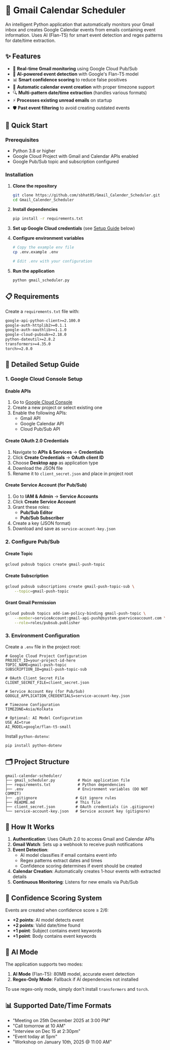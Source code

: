 # 📅 Gmail Calendar Scheduler

An intelligent Python application that automatically monitors your Gmail inbox and creates Google Calendar events from emails containing event information. Uses AI (Flan-T5) for smart event detection and regex patterns for date/time extraction.

## ✨ Features

- 🔔 **Real-time Gmail monitoring** using Google Cloud Pub/Sub
- 🤖 **AI-powered event detection** with Google's Flan-T5 model
- 📊 **Smart confidence scoring** to reduce false positives
- 📅 **Automatic calendar event creation** with proper timezone support
- 🔍 **Multi-pattern date/time extraction** (handles various formats)
- ⚡ **Processes existing unread emails** on startup
- 🛡️ **Past event filtering** to avoid creating outdated events

## 🚀 Quick Start

### Prerequisites

- Python 3.8 or higher
- Google Cloud Project with Gmail and Calendar APIs enabled
- Google Pub/Sub topic and subscription configured

### Installation

1. **Clone the repository**
   ```bash
   git clone https://github.com/sbhat05/Gmail_Calender_Scheduler.git
   cd Gmail_Calender_Scheduler
   ```

2. **Install dependencies**
   ```bash
   pip install -r requirements.txt
   ```

3. **Set up Google Cloud credentials** (see [Setup Guide](#-detailed-setup-guide) below)

4. **Configure environment variables**
   ```bash
   # Copy the example env file
   cp .env.example .env
   
   # Edit .env with your configuration
   ```

5. **Run the application**
   ```bash
   python gmail_scheduler.py
   ```

## 📋 Requirements

Create a `requirements.txt` file with:

```txt
google-api-python-client>=2.100.0
google-auth-httplib2>=0.1.1
google-auth-oauthlib>=1.1.0
google-cloud-pubsub>=2.18.0
python-dateutil>=2.8.2
transformers>=4.35.0
torch>=2.0.0
```

## 🔧 Detailed Setup Guide

### 1. Google Cloud Console Setup

#### Enable APIs
1. Go to [Google Cloud Console](https://console.cloud.google.com/)
2. Create a new project or select existing one
3. Enable the following APIs:
   - Gmail API
   - Google Calendar API
   - Cloud Pub/Sub API

#### Create OAuth 2.0 Credentials
1. Navigate to **APIs & Services** → **Credentials**
2. Click **Create Credentials** → **OAuth client ID**
3. Choose **Desktop app** as application type
4. Download the JSON file
5. Rename it to `client_secret.json` and place in project root

#### Create Service Account (for Pub/Sub)
1. Go to **IAM & Admin** → **Service Accounts**
2. Click **Create Service Account**
3. Grant these roles:
   - **Pub/Sub Editor**
   - **Pub/Sub Subscriber**
4. Create a key (JSON format)
5. Download and save as `service-account-key.json`

### 2. Configure Pub/Sub

#### Create Topic
```bash
gcloud pubsub topics create gmail-push-topic
```

#### Create Subscription
```bash
gcloud pubsub subscriptions create gmail-push-topic-sub \
    --topic=gmail-push-topic
```

#### Grant Gmail Permission
```bash
gcloud pubsub topics add-iam-policy-binding gmail-push-topic \
    --member=serviceAccount:gmail-api-push@system.gserviceaccount.com \
    --role=roles/pubsub.publisher
```

### 3. Environment Configuration

Create a `.env` file in the project root:

```env
# Google Cloud Project Configuration
PROJECT_ID=your-project-id-here
TOPIC_NAME=gmail-push-topic
SUBSCRIPTION_ID=gmail-push-topic-sub

# OAuth Client Secret File
CLIENT_SECRET_FILE=client_secret.json

# Service Account Key (for Pub/Sub)
GOOGLE_APPLICATION_CREDENTIALS=service-account-key.json

# Timezone Configuration
TIMEZONE=Asia/Kolkata

# Optional: AI Model Configuration
USE_AI=true
AI_MODEL=google/flan-t5-small
```
Install `python-dotenv`:
```bash
pip install python-dotenv
```

## 🗂️ Project Structure

```
gmail-calendar-scheduler/
├── gmail_scheduler.py          # Main application file
├── requirements.txt            # Python dependencies
├── .env                        # Environment variables (DO NOT COMMIT)
├── .gitignore                 # Git ignore rules
├── README.md                  # This file
├── client_secret.json         # OAuth credentials (in .gitignore)
└── service-account-key.json   # Service account key (gitignore)
```
## 📖 How It Works

1. **Authentication**: Uses OAuth 2.0 to access Gmail and Calendar APIs
2. **Gmail Watch**: Sets up a webhook to receive push notifications
3. **Event Detection**: 
   - AI model classifies if email contains event info
   - Regex patterns extract dates and times
   - Confidence scoring determines if event should be created
4. **Calendar Creation**: Automatically creates 1-hour events with extracted details
5. **Continuous Monitoring**: Listens for new emails via Pub/Sub

## 🎯 Confidence Scoring System

Events are created when confidence score ≥ 2/6:

- **+2 points**: AI model detects event
- **+2 points**: Valid date/time found
- **+1 point**: Subject contains event keywords
- **+1 point**: Body contains event keywords

## 🤖 AI Mode

The application supports two modes:

1. **AI Mode** (Flan-T5): 80MB model, accurate event detection
2. **Regex-Only Mode**: Fallback if AI dependencies not installed

To use regex-only mode, simply don't install `transformers` and `torch`.



## 📊 Supported Date/Time Formats

- "Meeting on 25th December 2025 at 3:00 PM"
- "Call tomorrow at 10 AM"
- "Interview on Dec 15 at 2:30pm"
- "Event today at 5pm"
- "Workshop on January 10th, 2025 @ 11:00 AM"

